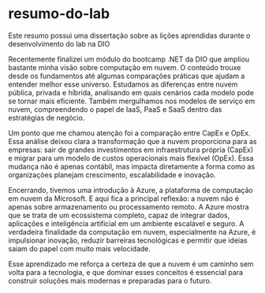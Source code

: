 # resumo-do-lab
Este resumo possui uma dissertação sobre as lições aprendidas durante o desenvolvimento do lab na DIO

Recentemente finalizei um módulo do bootcamp .NET da DIO que ampliou bastante minha visão sobre computação em nuvem. O conteúdo trouxe desde os fundamentos até algumas comparações práticas que ajudam a entender melhor esse universo. Estudamos as diferenças entre nuvem pública, privada e híbrida, analisando em quais cenários cada modelo pode se tornar mais eficiente. Também mergulhamos nos modelos de serviço em nuvem, compreendendo o papel de IaaS, PaaS e SaaS dentro das estratégias de negócio.

Um ponto que me chamou atenção foi a comparação entre CapEx e OpEx. Essa análise deixou clara a transformação que a nuvem proporciona para as empresas: sair de grandes investimentos em infraestrutura própria (CapEx) e migrar para um modelo de custos operacionais mais flexível (OpEx). Essa mudança não é apenas contábil, mas impacta diretamente a forma como as organizações planejam crescimento, escalabilidade e inovação.

Encerrando, tivemos uma introdução à Azure, a plataforma de computação em nuvem da Microsoft. E aqui fica a principal reflexão: a nuvem não é apenas sobre armazenamento ou processamento remoto. A Azure mostra que se trata de um ecossistema completo, capaz de integrar dados, aplicações e inteligência artificial em um ambiente escalável e seguro. A verdadeira finalidade da computação em nuvem, especialmente na Azure, é impulsionar inovação, reduzir barreiras tecnológicas e permitir que ideias saiam do papel com muito mais velocidade.

Esse aprendizado me reforça a certeza de que a nuvem é um caminho sem volta para a tecnologia, e que dominar esses conceitos é essencial para construir soluções mais modernas e preparadas para o futuro.
